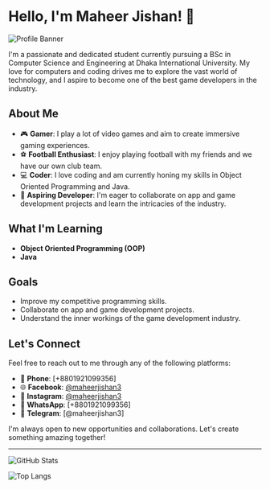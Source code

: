 # Hello, I'm Maheer Jishan! 👋

![Profile Banner](https://scontent.fdac27-1.fna.fbcdn.net/v/t1.6435-9/185851208_2769485126601818_3615888913356442336_n.jpg?_nc_cat=107&ccb=1-7&_nc_sid=b895b5&_nc_ohc=2-tLri08sgcQ7kNvgFKvIrs&_nc_ht=scontent.fdac27-1.fna&oh=00_AYD6Lidxsb0Xw8EAId-ayj209yhjdC4vRx9B2fcx5lHm-g&oe=66B8E086)

I'm a passionate and dedicated student currently pursuing a BSc in Computer Science and Engineering at Dhaka International University. My love for computers and coding drives me to explore the vast world of technology, and I aspire to become one of the best game developers in the industry.

## About Me

- 🎮 **Gamer**: I play a lot of video games and aim to create immersive gaming experiences.
- ⚽ **Football Enthusiast**: I enjoy playing football with my friends and we have our own club team.
- 💻 **Coder**: I love coding and am currently honing my skills in Object Oriented Programming and Java.
- 🚀 **Aspiring Developer**: I'm eager to collaborate on app and game development projects and learn the intricacies of the industry.

## What I'm Learning

- **Object Oriented Programming (OOP)**
- **Java**

## Goals

- Improve my competitive programming skills.
- Collaborate on app and game development projects.
- Understand the inner workings of the game development industry.

## Let's Connect

Feel free to reach out to me through any of the following platforms:

- 📱 **Phone**: [+8801921099356]
- 🌐 **Facebook**: [@maheerjishan3](https://facebook.com/maheerjishan3)
- 📸 **Instagram**: [@maheerjishan3](https://instagram.com/maheerjishan3)
- 💬 **WhatsApp**: [+8801921099356]
- 📲 **Telegram**: [@maheerjishan3]

I'm always open to new opportunities and collaborations. Let's create something amazing together!

---

![GitHub Stats](https://github-readme-stats.vercel.app/api?username=MaheerJishan3&show_icons=true&theme=radical)

![Top Langs](https://github-readme-stats.vercel.app/api/top-langs/?username=MaheerJishan3&layout=compact&theme=radical)

